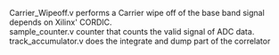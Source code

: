 Carrier_Wipeoff.v performs a Carrier wipe off of the base band signal depends on Xilinx' CORDIC. </br>
sample_counter.v counter that counts the valid signal of ADC data. </br>
track_accumulator.v does the integrate and dump part of the correlator </br>
